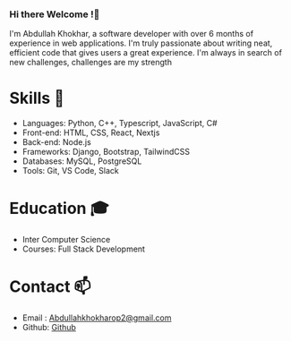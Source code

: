 ### Hi there Welcome !👋
I'm Abdullah Khokhar, a software developer with over 6 months of experience in web applications. I'm truly passionate about writing neat, efficient code that gives users a great experience. I'm always in search of new challenges, challenges are my strength
# Skills 🚀
- Languages: Python, C++, Typescript, JavaScript, C#
- Front-end: HTML, CSS, React, Nextjs
- Back-end: Node.js
- Frameworks: Django, Bootstrap, TailwindCSS
- Databases: MySQL, PostgreSQL
- Tools: Git, VS Code, Slack
# Education 🎓
-  Inter Computer Science
-  Courses: Full Stack Development
# Contact 📫
- Email : Abdullahkhokharop2@gmail.com
- Github: [Github](https://github.com/AbdullahThePassionate) 

<!--
**AbdullahThePassionate/AbdullahThePassionate** is a ✨ _special_ ✨ repository because its `README.md` (this file) appears on your GitHub profile.

Here are some ideas to get you started:

- 🔭 I’m currently working on ...
- 🌱 I’m currently learning ...
- 👯 I’m looking to collaborate on ...
- 🤔 I’m looking for help with ...
- 💬 Ask me about ...
- 📫 How to reach me: ...
- 😄 Pronouns: ...
- ⚡ Fun fact: ...
-->
